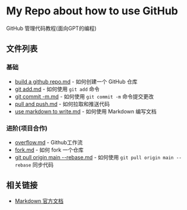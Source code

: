 # My Repo about how to use GitHub

GitHub 管理代码教程(面向GPT的编程)

## 文件列表

### 基础
- [build a github repo.md](build%20a%20github%20repo.md) - 如何创建一个 GitHub 仓库
- [git add.md](git%20add.md) - 如何使用 `git add` 命令
- [git commit -m.md](git%20commit%20-m.md) - 如何使用 `git commit -m` 命令提交更改
- [pull and push.md](pull%20and%20push.md) - 如何拉取和推送代码
- [use markdown to write.md](use%20markdown%20to%20write.md) - 如何使用 Markdown 编写文档


### 进阶(项目合作)
- [overflow.md](overflow.md) - Github工作流
- [fork.md](fork.md) - 如何 fork 一个仓库
- [git pull origin main --rebase.md](git%20pull%20origin%20main%20--rebase.md) - 如何使用 `git pull origin main --rebase` 同步代码


## 相关链接

- [Markdown 官方文档](https://markdown.com.cn/basic-syntax/links.html)

